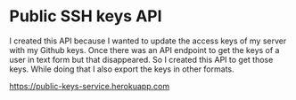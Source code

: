# Public SSH keys API

I created this API because I wanted to update the access keys of my server with my Github keys. Once there was an API endpoint to get the keys of a user in text form but that disappeared. So I created this API to get those keys. While doing that I also export the keys in other formats.

https://public-keys-service.herokuapp.com